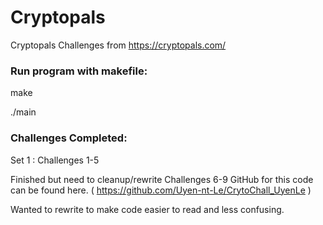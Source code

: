 # Cryptopals
 Cryptopals Challenges from https://cryptopals.com/

### Run program with makefile:

make

./main

### Challenges Completed:
Set 1 : Challenges 1-5

Finished but need to cleanup/rewrite Challenges 6-9
GitHub for this code can be found here. ( https://github.com/Uyen-nt-Le/CrytoChall_UyenLe )

Wanted to rewrite to make code easier to read and less confusing.
